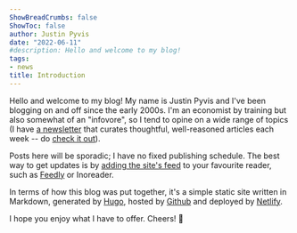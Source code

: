 ```yaml
---
ShowBreadCrumbs: false
ShowToc: false
author: Justin Pyvis
date: "2022-06-11"
#description: Hello and welcome to my blog!
tags:
- news
title: Introduction
---
```


Hello and welcome to my blog! My name is Justin Pyvis and I've been blogging on and off since the early 2000s. I'm an economist by training but also somewhat of an "infovore", so I tend to opine on a wide range of topics (I have [a newsletter](https://thecontext.au) that curates thoughtful, well-reasoned articles each week -- do [check it out](https://thecontext.au)).

Posts here will be sporadic; I have no fixed publishing schedule. The best way to get updates is by [adding the site's feed](https://dismalmusings.com/posts/index.xml) to your favourite reader, such as [Feedly](https://feedly.com/i/subscription/feed/https://dismalmusings.com/posts/index.xml) or Inoreader.

In terms of how this blog was put together, it's a simple static site written in Markdown, generated by [Hugo](https://github.com/gohugoio/hugo), hosted by [Github](https://github.com/justinpyvis/Dismal-Musings) and deployed by [Netlify](https://www.netlify.com/).

I hope you enjoy what I have to offer. Cheers! 🍻